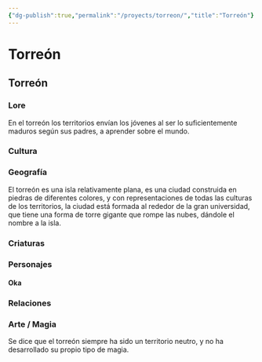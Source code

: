 ```yaml
---
{"dg-publish":true,"permalink":"/proyects/torreon/","title":"Torreón"}
---
```



# Torreón

## Torreón

### Lore

En el torreón los territorios envían los jóvenes al ser lo suficientemente maduros según sus padres, a aprender sobre el mundo.

### Cultura

### Geografía

El torreón es una isla relativamente plana, es una ciudad construida en piedras de diferentes colores, y con representaciones de todas las culturas de los territorios, la ciudad está formada al rededor de la gran universidad, que tiene una forma de torre gigante que rompe las nubes, dándole el nombre a la isla.

### Criaturas

### Personajes

#### Oka

### Relaciones

### Arte / Magia

Se dice que el torreón siempre ha sido un territorio neutro, y no ha desarrollado su propio tipo de magia.
